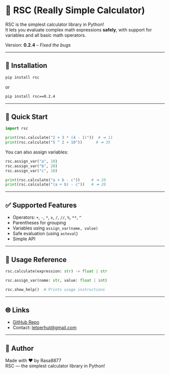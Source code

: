 # 📐 RSC (Really Simple Calculator)

RSC is the simplest calculator library in Python!  
It lets you evaluate complex math expressions **safely**, with support for variables and all basic math operators.

Version: **0.2.4** – *Fixed the bugs*

---

## 🔧 Installation

```bash
pip install rsc
```

or

```bash
pip install rsc==0.2.4
```

---

## 🚀 Quick Start

```python
import rsc

print(rsc.calculate("2 + 3 * (4 - 1)"))  # ➜ 11
print(rsc.calculate("5 ^ 2 + 10"))      # ➜ 35
```

You can also assign variables:

```python
rsc.assign_var("a", 10)
rsc.assign_var("b", 20)
rsc.assign_var("c", 10)

print(rsc.calculate("a + b - c"))     # ➜ 20
print(rsc.calculate("(a + b) - c"))   # ➜ 20
```

---

## ✅ Supported Features

* Operators: `+`, `-`, `*`, `x`, `/`, `//`, `%`, `**`, `^`
* Parentheses for grouping
* Variables using `assign_var(name, value)`
* Safe evaluation (using `asteval`)
* Simple API

---

## 📘 Usage Reference

```python
rsc.calculate(expression: str) -> float | str
```

```python
rsc.assign_var(name: str, value: float | int)
```

```python
rsc.show_help()  # Prints usage instructions
```

---

## 🌐 Links

* [GitHub Repo](https://github.com/Rasa8877/rs-calculator)
* Contact: [letperhut@gmail.com](mailto:letperhut@gmail.com)

---

## 🧠 Author

Made with ❤️ by Rasa8877  
RSC — the simplest calculator library in Python!
